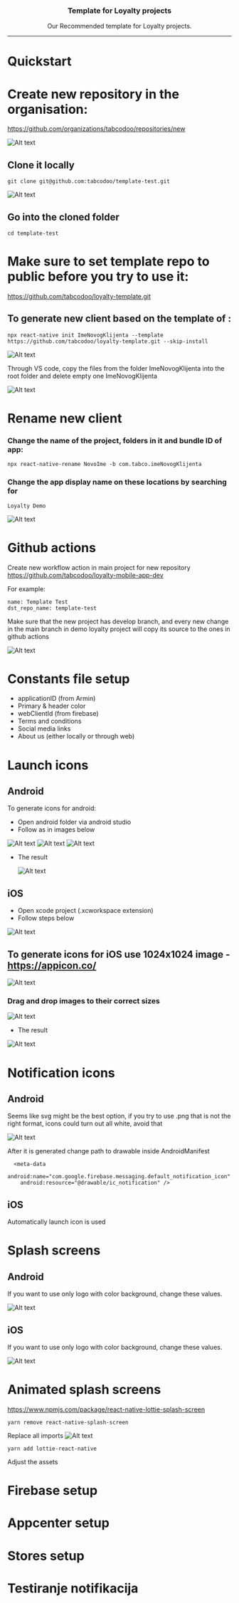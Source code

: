 <p align="center">
  <!-- <a href="https://echobind.com">
    <img src="https://camo.githubusercontent.com/d22763c73585cf5d4cf87534659689c2a6b3f214/68747470733a2f2f7265732d332e636c6f7564696e6172792e636f6d2f6372756e6368626173652d70726f64756374696f6e2f696d6167652f75706c6f61642f635f6c7061642c685f3235362c775f3235362c665f6175746f2c715f6175746f3a65636f2f76313439393437333135312f68326b3233696f6f3479687230676a746f636d792e6a7067" alt="Logo" width="80" height="80">
  </a> -->

  <h3 align="center">Template for Loyalty projects</h3>

  <p align="center">
    Our Recommended template for Loyalty projects.
    <br />
  </p>
</p>
<hr>

# Quickstart

# Create new repository in the organisation:

https://github.com/organizations/tabcodoo/repositories/new

![Alt text](./__readme-images/github-create.png "Github create new project")

## Clone it locally

```
git clone git@github.com:tabcodoo/template-test.git
```

![Alt text](./__readme-images/clone.png "Github clone new project")

## Go into the cloned folder

```
cd template-test
```

# Make sure to set template repo to public before you try to use it:

https://github.com/tabcodoo/loyalty-template.git

## To generate new client based on the template of :

```
npx react-native init ImeNovogKlijenta --template https://github.com/tabcodoo/loyalty-template.git --skip-install
```

![Alt text](./__readme-images/generated-new-client.png "Github new client structure")

Through VS code, copy the files from the folder ImeNovogKlijenta into the root folder and delete empty one ImeNovogKlijenta

![Alt text](./__readme-images/generated-new-client-extracted-files.png "Github new client structure")

# Rename new client

### Change the name of the project, folders in it and bundle ID of app:

```
npx react-native-rename NovoIme -b com.tabco.imeNovogKlijenta
```

### Change the app display name on these locations by searching for

```
Loyalty Demo
```

![Alt text](./__readme-images/rename.png "Rename")

# Github actions

Create new workflow action in main project for new repository
https://github.com/tabcodoo/loyalty-mobile-app-dev

For example:

```
name: Template Test
dst_repo_name: template-test
```

Make sure that the new project has develop branch, and every new change in the main branch in demo loyalty project will copy its source to the ones in github actions

![Alt text](./__readme-images/github-actions.png "Github Actions")

# Constants file setup

- applicationID (from Armin)
- Primary & header color
- webClientId (from firebase)
- Terms and conditions
- Social media links
- About us (either locally or through web)

# Launch icons

## Android

To generate icons for android:

- Open android folder via android studio
- Follow as in images below

![Alt text](./__readme-images/Android-icon-step-1.png "Step1")
![Alt text](./__readme-images/Android-icon-step-2.png "Step3")
![Alt text](./__readme-images/Android-icon-step-3.png "Step3")

- The result

  ![Alt text](./__readme-images/Android-icon-step-4.png "Results")

## iOS

- Open xcode project (.xcworkspace extension)
- Follow steps below

![Alt text](./__readme-images/iOS-step-1.png "Step1")

## To generate icons for iOS use 1024x1024 image - https://appicon.co/

![Alt text](./__readme-images/iOS-step-2.png "Step2")

### Drag and drop images to their correct sizes

![Alt text](./__readme-images/iOS-step-3.png "Step3")

- The result

![Alt text](./__readme-images/iOS-step-4.png "Results")

# Notification icons

## Android

Seems like svg might be the best option, if you try to use .png that is not the right format, icons could turn out all white, avoid that

![Alt text](./__readme-images/Android-notification-icon.png "Notifications")

After it is generated change path to drawable inside AndroidManifest

```
  <meta-data
    android:name="com.google.firebase.messaging.default_notification_icon"
    android:resource="@drawable/ic_notification" />
```

## iOS

Automatically launch icon is used

# Splash screens

## Android

If you want to use only logo with color background, change these values.

![Alt text](./__readme-images/Android-splashscreen.png "Splash screen")

## iOS

If you want to use only logo with color background, change these values.

![Alt text](./__readme-images/iOS-splashscreen.png "Splash screen")

# Animated splash screens

https://www.npmjs.com/package/react-native-lottie-splash-screen

```
yarn remove react-native-splash-screen
```

Replace all imports
![Alt text](./__readme-images/Android-animated-splashscreen.png "Animated Splash screen")

```
yarn add lottie-react-native
```

Adjust the assets

# Firebase setup

# Appcenter setup

# Stores setup

# Testiranje notifikacija
